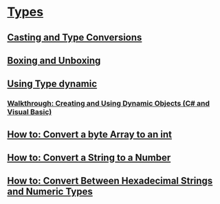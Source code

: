 # [Types](index.md)
## [Casting and Type Conversions](casting-and-type-conversions.md)
## [Boxing and Unboxing](boxing-and-unboxing.md)
## [Using Type dynamic](using-type-dynamic.md)
### [Walkthrough: Creating and Using Dynamic Objects (C# and Visual Basic)](walkthrough-creating-and-using-dynamic-objects.md)
## [How to: Convert a byte Array to an int](how-to-convert-a-byte-array-to-an-int.md)
## [How to: Convert a String to a Number](how-to-convert-a-string-to-a-number.md)
## [How to: Convert Between Hexadecimal Strings and Numeric Types](how-to-convert-between-hexadecimal-strings-and-numeric-types.md)
